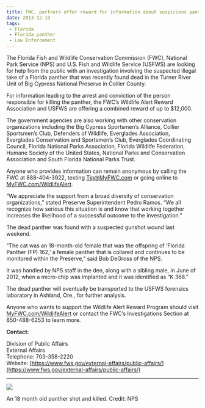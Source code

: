 ```yaml
---
title: FWC, partners offer reward for information about suspicious panther death
date: 2013-12-19
tags:
 - Florida
 - Florida panther
 - Law Enforcement
---
```


The Florida Fish and Wildlife Conservation Commission (FWC), National Park Service (NPS) and U.S. Fish and Wildlife Service (USFWS) are looking for help from the public with an investigation involving the suspected illegal take of a Florida panther that was recently found dead in the Turner River Unit of Big Cypress National Preserve in Collier County.

For information leading to the arrest and conviction of the person responsible for killing the panther, the FWC’s Wildlife Alert Reward Association and USFWS are offering a combined reward of up to $12,000.

The government agencies are also working with other conservation organizations including the Big Cypress Sportsmen’s Alliance, Collier Sportsmen’s Club, Defenders of Wildlife, Everglades Association, Everglades Conservation and Sportsmen’s Club, Everglades Coordinating Council, Florida National Parks Association, Florida Wildlife Federation, Humane Society of the United States, National Parks and Conservation Association and South Florida National Parks Trust.

Anyone who provides information can remain anonymous by calling the FWC at 888-404-3922, texting [Tip@MyFWC.com](mailto:Tip@MyFWC.com) or going online to [MyFWC.com/WildlifeAlert](http://www.fws.gov/southeast/news/2013/MyFWC.com/WildlifeAlert).

“We appreciate the support from a broad diversity of conservation organizations,” stated Preserve Superintendent Pedro Ramos. “We all recognize how serious this situation is and know that working together increases the likelihood of a successful outcome to the investigation.”

The dead panther was found with a suspected gunshot wound last weekend.

“The cat was an 18-month-old female that was the offspring of ‘Florida Panther (FP) 162,’ a female panther that is collared and continues to be monitored within the Preserve,” said Bob DeGross of the NPS.

It was handled by NPS staff in the den, along with a sibling male, in June of 2012, when a micro-chip was implanted and it was identified as “K 368.”

The dead panther will eventually be transported to the USFWS forensics laboratory in Ashland, Ore., for further analysis.

Anyone who wants to support the Wildlife Alert Reward Program should visit [MyFWC.com/WildlifeAlert](http://myfwc.com/wildlifealert) or contact the FWC’s Investigations Section at 850-488-6253 to learn more.

**Contact:**

Division of Public Affairs  
External Affairs  
Telephone: 703-358-2220  
Website: [https://www.fws.gov/external-affairs/public-affairs/](https://www.fws.gov/external-affairs/public-affairs/)

* * *

![](images/newsUploads/newsThumbs/newsImageThumb8B1F70C5-BFA3-3F94-E70FE11EF9FFDF2A.jpg)

An 18 month old panther shot and killed. Credit: NPS  
